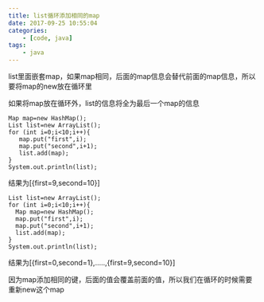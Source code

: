 ```yaml
---
title: list循环添加相同的map
date: 2017-09-25 10:55:04
categories: 
	- [code, java]
tags: 
	- java
---
```


list里面嵌套map，如果map相同，后面的map信息会替代前面的map信息，所以要将map的new放在循环里

如果将map放在循环外，list的信息将全为最后一个map的信息

```
Map map=new HashMap();
List list=new ArrayList();
for (int i=0;i<10;i++){
   map.put("first",i);
   map.put("second",i+1);
   list.add(map);
}
System.out.println(list);
```
结果为[{first=9,second=10}]

```
List list=new ArrayList();
for (int i=0;i<10;i++){
  Map map=new HashMap();
  map.put("first",i);
  map.put("second",i+1);
  list.add(map);
}
System.out.println(list);
```

结果为[{first=0,second=1},.....,{first=9,second=10}]

因为map添加相同的键，后面的值会覆盖前面的值，所以我们在循环的时候需要重新new这个map